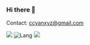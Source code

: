 ### Hi there 👋
  
Contact: ccyanxyz@gmail.com

![](https://github-readme-stats.vercel.app/api?username=ccyanxyz&count_private=true)
![Lang](https://github-readme-stats.vercel.app/api/top-langs/?username=ccyanxyz&hide=jupyter%20notebook,html,javascript&layout=compact)
![](https://github-readme-stats.vercel.app/api/wakatime?username=ccyanxyz)


<!--
**ccyanxyz/ccyanxyz** is a ✨ _special_ ✨ repository because its `README.md` (this file) appears on your GitHub profile.

Here are some ideas to get you started:

- 🔭 I’m currently working on ...
- 🌱 I’m currently learning ...
- 👯 I’m looking to collaborate on ...
- 🤔 I’m looking for help with ...
- 💬 Ask me about ...
- 📫 How to reach me: ...
- 😄 Pronouns: ...
- ⚡ Fun fact: ...
-->

